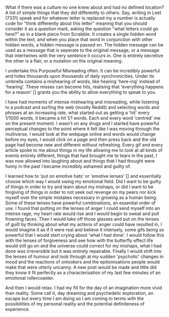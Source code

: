What if there was a culture no one knew about and had no defined location? A list of simple things that they did differently to others. Say, writing in Leet (7331) speak and for whatever letter is replaced my a number is actually code for "think differently about this letter" meaning that you should consider it as a question mark, asking the question "what letters could go here?" as in a blank piece from Scrabble. It creates a single hidden word within the text, and when you place that word in conjunction with other hidden words, a hidden message is passed on. The hidden message can be used as a message that is seperate to the original message, or a message that intertwines with the very sentence it occurs in. One is entirely secretive the other is a flair, or a mutation on the original meaning.

I undertake this Purposeful Misreading often. It can be incredibly powerful and hides thousands upon thousands of daily synchronicities. Under its umbrella contains a mishearing of words, like hearing 'here-ing' instead of 'hearing'. These misses can become hits, realising that 'everything happens for a reason' [] grants you the ability to allow everything to speak to you.

I have had moments of intense mishearing and misreading, while listening to a podcast and surfing the web (mostly Reddit) and selecting words and phrases at an increasing rate, what started out as getting a 'hit' every 1/1000 words, it became a hit 1/1 words. Each and every word 'centred' me on the present moment. I wasn't on any drugs and I started have powerful perceptual changes to the point where it felt like I was moving through the multiverse. I would look at the webpage online and words would change before my eyes, I would click on a page and then press back and the old page had become new and different without refreshing. Every gif and every article spoke to me about things in my life allowing me to look at all kinds of events entirely different, things that had brought me to tears in the past, I was now allowed into laughing about and things that I had thought were funny in the past I became incredibly ashamed and guilty of.

I learned how to 'put on emotive hats' or 'emotive lenses' [] and essentially choose which way I would swing my emotional field. Did I want to be guilty of things in order to try and learn about my mishaps, or did I want to be forgiving of things in order to not seek out revenge on my peers nor kick myself over the simple mistakes necessary in growing as a human being. Some of these lenses have powerful combinations, an essential order of use. I found that putting on the lenses of anger I could send myself into an intense rage, my heart rate would rise and I would begin to sweat and pull frowning faces. Then I would take off those glasses and put on the lenses of guilt by thinking about what my actions of anger could have resulted in, I would imagine it as if it were real and believe it intensely, some gifs being so powerful that I would start crying about 'what I had done'. I would follow this with the lenses of forgiveness and see how with the butterfly effect life would still go on and the universe could correct for my mishaps, what I had done was irreversible but it was entirely repairable. Finally I would shift into the lenses of humour and look through at my sudden 'psychotic' changes in mood and the reactions of onlookers and the epitomisations people would make that were utterly uncanny. A new post would be made and little did they know it fit perfectly as a characterisation of my last few minutes of an emotional rollercoaster.

And then I would relax. I had my fill for the day of an imagination more vivid than reality. Some call it, day dreaming and psychedelic exploration, an escape but every time I am doing so I am coming to terms with the possibilities of my personal reality and the potential definiteness of experience.